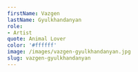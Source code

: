 ```yaml
---
firstName: Vazgen
lastName: Gyulkhandanyan
role:
- Artist
quote: Animal Lover
color: '#ffffff'
image: /images/vazgen-gyulkhandanyan.jpg
slug: vazgen-gyulkhandanyan
---
```


